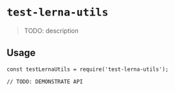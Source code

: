 # `test-lerna-utils`

> TODO: description

## Usage

```
const testLernaUtils = require('test-lerna-utils');

// TODO: DEMONSTRATE API
```
